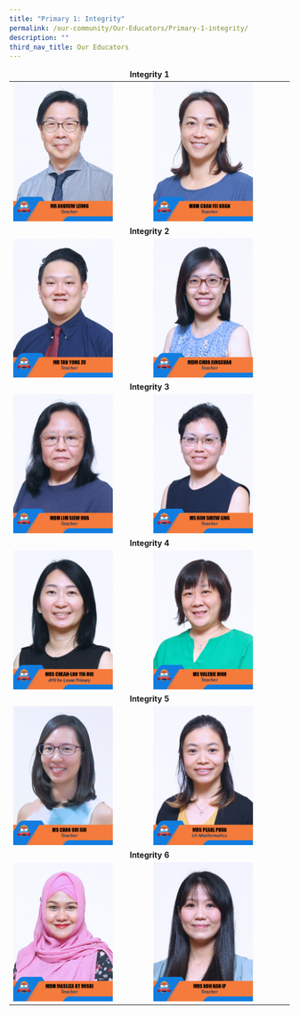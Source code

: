 ```yaml
---
title: "Primary 1: Integrity"
permalink: /our-community/Our-Educators/Primary-1-integrity/
description: ""
third_nav_title: Our Educators
---
```

<table>
<thead>
  <tr>
		<td colspan="2"><center><b>Integrity 1</b></center></td>
  </tr>
</thead>
<tbody>
  <tr>
    <td><img src="/images/Teaching%20Staff/2023_mr%20andrew%20leung.jpg" style="width:75%"></td>
    <td><img src="/images/Teaching%20Staff/2023_mdm%20chan%20fei%20kuan.jpg" style="width:75%"> </td>
  </tr>
  <tr>
    <td colspan="2"><center><b>Integrity 2</b></center></td>
  </tr>
  <tr>
    <td><img src="/images/Teaching%20Staff/2023_mr%20tan%20yong%20zu.jpg" style="width:75%"></td>
    <td><img src="/images/Teaching%20Staff/2023_mdm%20chua%20xingxuan.jpg" style="width:75%"></td>
  </tr>
  <tr>
    <td colspan="2"><center><b>Integrity 3</b></center></td>
  </tr>
  <tr>
    <td><img src="/images/Teaching%20Staff/2023_mdm%20lim%20siew%20hua.jpg" style="width:75%"> </td>
    <td><img src="/images/Teaching%20Staff/2023_ms%20koh%20shiew%20ling.jpg" style="width:75%"> </td>
  </tr>
  <tr>
    <td colspan="2"><center><b>Integrity 4</b></center></td>
  </tr>
  <tr>
    <td> <img src="/images/Teaching%20Staff/mrs%20cheah-loo%20yin%20hui.jpg" style="width:75%"></td>
    <td><img src="/images/Teaching%20Staff/2023_ms%20valerie%20moh.jpg" style="width:75%"> </td>
  </tr>
  <tr>
    <td colspan="2"><center><b>Integrity 5</b></center></td>
  </tr>
  <tr>
    <td><img src="/images/Teaching%20Staff/2023_ms%20chan%20sui%20sui.jpg" style="width:75%"> </td>
    <td><img src="/images/Teaching%20Staff/2023_mrs%20pearl%20phua-final.jpg" style="width:75%"> </td>
  </tr>
  <tr>
    <td colspan="2"><center><b>Integrity 6</b></center></td>
  </tr>
  <tr>
    <td><img src="/images/Teaching%20Staff/2023_mdm%20masliza%20bt%20misri.jpg" style="width:75%"> </td>
    <td><img src="/images/Teaching%20Staff/2023_mrs%20koh%20han%20ip.jpg" style="width:75%"></td>
  </tr>
</tbody>
</table>